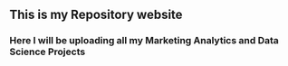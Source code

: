 ## This is my Repository website 
### Here I will be uploading all my Marketing Analytics and Data Science Projects
